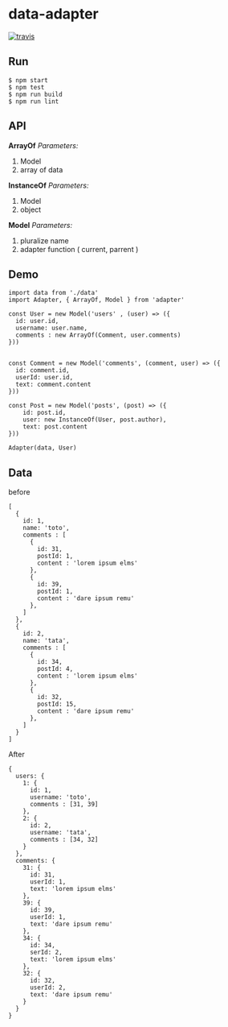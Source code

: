 # data-adapter


[![travis](https://travis-ci.org/alexandre-garrec/data-adapter.svg)](https://travis-ci.org/alexandre-garrec/data-adapter)

Run
---

    $ npm start
    $ npm test
    $ npm run build
    $ npm run lint


API
---

**ArrayOf**
*Parameters:*

 1. Model
 2. array of data
 
**InstanceOf**
*Parameters:*

 1. Model
 2. object
 
 
**Model**
*Parameters:*

 1. pluralize name
 2. adapter function ( current, parrent )



Demo
---



	import data from './data'
	import Adapter, { ArrayOf, Model } from 'adapter'
	
	const User = new Model('users' , (user) => ({
	  id: user.id,
	  username: user.name,
	  comments : new ArrayOf(Comment, user.comments)
	}))
	
	
	const Comment = new Model('comments', (comment, user) => ({
	  id: comment.id,
	  userId: user.id,
	  text: comment.content
	}))
	
	const Post = new Model('posts', (post) => ({
		id: post.id,
		user: new InstanceOf(User, post.author),
		text: post.content
	}))
	
	Adapter(data, User)

Data 
---

before

	[
	  {
	    id: 1,
	    name: 'toto',
	    comments : [
	      {
	        id: 31,
	        postId: 1,
	        content : 'lorem ipsum elms'
	      },
	      {
	        id: 39,
	        postId: 1,
	        content : 'dare ipsum remu'
	      },
	    ]
	  },
	  {
	    id: 2,
	    name: 'tata',
	    comments : [ 
	      {
	        id: 34,
	        postId: 4,
	        content : 'lorem ipsum elms'
	      },
	      {
	        id: 32,
	        postId: 15,
	        content : 'dare ipsum remu'
	      },
	    ]
	  }
	]

After 

	{ 
	  users: {
	    1: {
	      id: 1,
	      username: 'toto',
	      comments : [31, 39] 
	    },
	    2: {
	      id: 2,
	      username: 'tata',
	      comments : [34, 32] 
	    } 
	  },
	  comments: {
	    31: { 
	      id: 31,
	      userId: 1,
	      text: 'lorem ipsum elms' 
	    },
	    39: { 
	      id: 39,
	      userId: 1,
	      text: 'dare ipsum remu' 
	    },
	    34: { 
	      id: 34,
	      serId: 2,
	      text: 'lorem ipsum elms' 
	    },
	    32: { 
	      id: 32,
	      userId: 2,
	      text: 'dare ipsum remu' 
	    }
	  }
	}